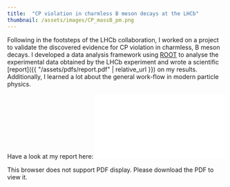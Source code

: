 ```yaml
---
title:  "CP violation in charmless B meson decays at the LHCb"
thumbnail: /assets/images/CP_massB_pm.png
---
```

Following in the footsteps of the LHCb collaboration, I worked on a project to validate the discovered evidence for CP violation in charmless, B meson decays. I developed a data analysis framework using [ROOT](https://root.cern/) to analyse the experimental data obtained by the LHCb experiment and wrote a scientific [report]({{ "/assets/pdfs/report.pdf" | relative_url }}) on my results. Additionally, I learned a lot about the general work-flow in modern particle physics.

Have a look at my report here:
<object data="/assets/pdfs/report.pdf" type="application/pdf" width="100%" height="100%">
    <embed src="/assets/pdfs/report.pdf" type="application/pdf">
        <p>This browser does not support PDF display. Please download the PDF to view it.</p>
    </embed>
</object>
